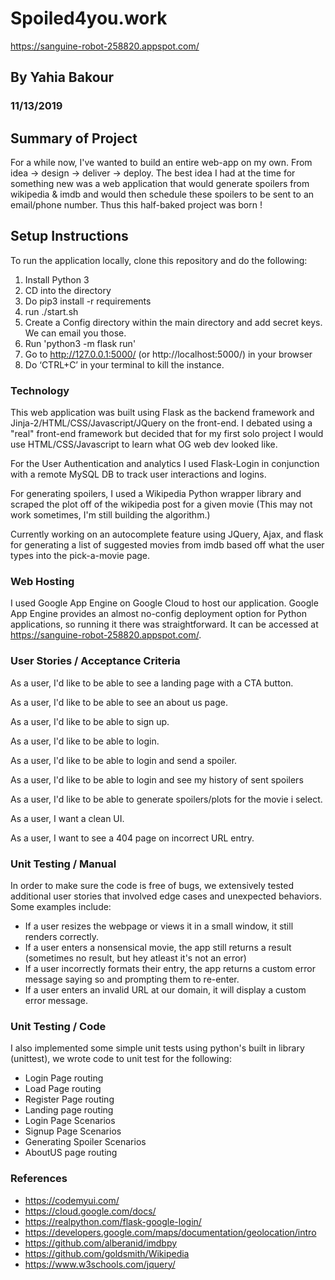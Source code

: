 # Spoiled4you.work

https://sanguine-robot-258820.appspot.com/

## By Yahia Bakour 

### 11/13/2019

## Summary of Project ##

For a while now, I've wanted to build an entire web-app on my own. From idea -> design -> deliver -> deploy. The best idea I had at the time for something new was a web application that would generate spoilers from wikipedia & imdb and would then schedule these spoilers to be sent to an email/phone number. Thus this half-baked project was born !

## Setup Instructions

To run the application locally, clone this repository and do the following:

1. Install Python 3
2. CD into the directory
3. Do pip3 install -r requirements
4. run ./start.sh
5. Create a Config directory within the main directory and add secret keys.  We can email you those.
6. Run 'python3 -m flask run'
7. Go to http://127.0.0.1:5000/ (or http://localhost:5000/) in your browser
8. Do ‘CTRL+C’ in your terminal to kill the instance.


### Technology

This web application was built using Flask as the backend framework and Jinja-2/HTML/CSS/Javascript/JQuery on the front-end. I debated using a "real" front-end framework but decided that for my first solo project I would use HTML/CSS/Javascript to learn what OG web dev looked like.

For the User Authentication and analytics I used Flask-Login in conjunction with a remote MySQL DB to track user interactions and logins.

For generating spoilers, I used a Wikipedia Python wrapper library and scraped the plot off of the wikipedia post for a given movie (This may not work sometimes, I'm still building the algorithm.)

Currently working on an autocomplete feature using JQuery, Ajax, and flask for generating a list of suggested movies from imdb based off what the user types into the pick-a-movie page.

### Web Hosting

I used Google App Engine on Google Cloud to host our application.  Google App Engine provides an almost no-config deployment option for Python applications, so running it there was straightforward.  It can be accessed at https://sanguine-robot-258820.appspot.com/.



### User Stories / Acceptance Criteria

As a user, I'd like to be able to see a landing page with a CTA button.

As a user, I'd like to be able to see an about us page.

As a user, I'd like to be able to sign up.

As a user, I'd like to be able to login.

As a user, I'd like to be able to login and send a spoiler.

As a user, I'd like to be able to login and see my history of sent spoilers

As a user, I'd like to be able to generate spoilers/plots for the movie i select.

As a user, I want a clean UI.

As a user, I want to see a 404 page on incorrect URL entry.

### Unit Testing / Manual

In order to make sure the code is free of bugs, we extensively tested additional user stories that involved edge cases and unexpected behaviors.  Some examples include:

* If a user resizes the webpage or views it in a small window, it still renders correctly.
* If a user enters a nonsensical movie, the app still returns a result (sometimes no result, but hey atleast it's not an error)
* If a user incorrectly formats their entry, the app returns a custom error message saying so and prompting them to re-enter.
* If a user enters an invalid URL at our domain, it will display a custom error message.

### Unit Testing / Code

I also implemented some simple unit tests using python's built in library (unittest), we wrote code to unit test for the following:

* Login Page routing
* Load Page routing
* Register Page routing 
* Landing page routing 
* Login Page Scenarios
* Signup Page Scenarios
* Generating Spoiler Scenarios
* AboutUS page routing


### References

* https://codemyui.com/
* https://cloud.google.com/docs/
* https://realpython.com/flask-google-login/
* https://developers.google.com/maps/documentation/geolocation/intro
* https://github.com/alberanid/imdbpy
* https://github.com/goldsmith/Wikipedia
* https://www.w3schools.com/jquery/
